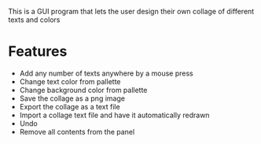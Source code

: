 This is a GUI program that lets the user design their own collage of different texts and colors
# Features
- Add any number of texts anywhere by a mouse press
- Change text color from pallette 
- Change background color from pallette
- Save the collage as a png image
- Export the collage as a text file
- Import a collage text file and have it automatically redrawn
- Undo
- Remove all contents from the panel
